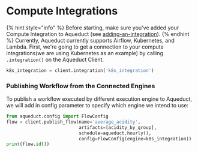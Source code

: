 # Compute Integrations

{% hint style="info" %}
Before starting, make sure you've added your Compute Integration to Aqueduct (see [adding-an-integration](../adding-an-integration/ "mention")).
{% endhint %}
Currently, Aqueduct currently supports Airflow, Kubernetes, and Lambda. First, we're going to get a connection to your compute integrations(we are using Kubernetes as an example) by calling `.integration()` on the Aqueduct Client.&#x20;

```python
k8s_integration = client.integration('k8s_integration')

```

### Publishing Workflow from the Connected Engines
To publish a workflow executed by different execution engine to Aqueduct, we will add in config parameter to specify which engine we intend to use:

```python
from aqueduct.config import FlowConfig
flow = client.publish_flow(name='average_acidity', 
                           artifacts=[acidity_by_group],
                           schedule=aqueduct.hourly(),
                           config=FlowConfig(engine=k8s_integration))
print(flow.id())
```

